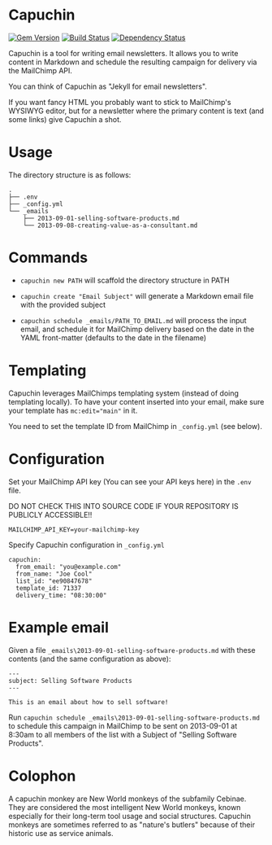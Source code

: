# Capuchin

[![Gem Version](https://badge.fury.io/rb/capuchin.png)](http://badge.fury.io/rb/capuchin)
[![Build Status](https://travis-ci.org/swanson/capuchin.png)](https://travis-ci.org/swanson/capuchin)
[![Dependency Status](https://gemnasium.com/swanson/capuchin.png)](https://gemnasium.com/swanson/capuchin)


Capuchin is a tool for writing email newsletters. It allows you to write content in 
Markdown and schedule the resulting campaign for delivery via the MailChimp API.

You can think of Capuchin as "Jekyll for email newsletters".

If you want fancy HTML you probably want to stick to MailChimp's WYSIWYG editor, but
for a newsletter where the primary content is text (and some links) give Capuchin
a shot.

# Usage

The directory structure is as follows:

```
.
├── .env
├── _config.yml
└── _emails
    ├── 2013-09-01-selling-software-products.md
    └── 2013-09-08-creating-value-as-a-consultant.md
```

# Commands

* `capuchin new PATH` will scaffold the directory structure in PATH 
* `capuchin create "Email Subject"` will generate a Markdown email file with the
provided subject

* `capuchin schedule _emails/PATH_TO_EMAIL.md` will process the input email, and 
schedule it for MailChimp delivery based on the date in the YAML front-matter 
(defaults to the date in the filename)

# Templating
Capuchin leverages MailChimps templating system (instead of doing templating 
locally). To have your content inserted into your email, make sure your template
has `mc:edit="main"` in it.

You need to set the template ID from MailChimp in `_config.yml` (see below).

# Configuration

Set your MailChimp API key (You can see your API keys here) in the `.env` file. 

DO NOT CHECK THIS INTO SOURCE CODE IF YOUR REPOSITORY IS PUBLICLY ACCESSIBLE!!

```
MAILCHIMP_API_KEY=your-mailchimp-key
```

Specify Capuchin configuration in `_config.yml`

```
capuchin:
  from_email: "you@example.com"
  from_name: "Joe Cool"
  list_id: "ee90847678"
  template_id: 71337
  delivery_time: "08:30:00"
```

# Example email
Given a file `_emails\2013-09-01-selling-software-products.md` with these
contents (and the same configuration as above):

```
---
subject: Selling Software Products
---

This is an email about how to sell software!

```

Run `capuchin schedule _emails\2013-09-01-selling-software-products.md` to schedule
this campaign in MailChimp to be sent on 2013-09-01 at 8:30am to all members of 
the list with a Subject of "Selling Software Products".

# Colophon
A capuchin monkey are New World monkeys of the subfamily Cebinae. They are 
considered the most intelligent New World monkeys, known especially for their
long-term tool usage and social structures. Capuchin monkeys are sometimes referred
to as "nature's butlers" because of their historic use as service animals.



